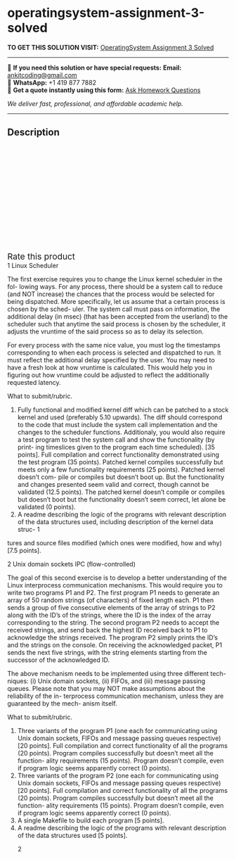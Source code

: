 # operatingsystem-assignment-3-solved
**TO GET THIS SOLUTION VISIT:** [OperatingSystem Assignment 3 Solved](https://www.ankitcodinghub.com/product/operatingsystem-assignment-3-solved/)


---

📩 **If you need this solution or have special requests:** **Email:** ankitcoding@gmail.com  
📱 **WhatsApp:** +1 419 877 7882  
📄 **Get a quote instantly using this form:** [Ask Homework Questions](https://www.ankitcodinghub.com/services/ask-homework-questions/)

*We deliver fast, professional, and affordable academic help.*

---

<h2>Description</h2>



<div class="kk-star-ratings kksr-auto kksr-align-center kksr-valign-top" data-payload="{&quot;align&quot;:&quot;center&quot;,&quot;id&quot;:&quot;91421&quot;,&quot;slug&quot;:&quot;default&quot;,&quot;valign&quot;:&quot;top&quot;,&quot;ignore&quot;:&quot;&quot;,&quot;reference&quot;:&quot;auto&quot;,&quot;class&quot;:&quot;&quot;,&quot;count&quot;:&quot;0&quot;,&quot;legendonly&quot;:&quot;&quot;,&quot;readonly&quot;:&quot;&quot;,&quot;score&quot;:&quot;0&quot;,&quot;starsonly&quot;:&quot;&quot;,&quot;best&quot;:&quot;5&quot;,&quot;gap&quot;:&quot;4&quot;,&quot;greet&quot;:&quot;Rate this product&quot;,&quot;legend&quot;:&quot;0\/5 - (0 votes)&quot;,&quot;size&quot;:&quot;24&quot;,&quot;title&quot;:&quot;OperatingSystem Assignment 3 Solved&quot;,&quot;width&quot;:&quot;0&quot;,&quot;_legend&quot;:&quot;{score}\/{best} - ({count} {votes})&quot;,&quot;font_factor&quot;:&quot;1.25&quot;}">

<div class="kksr-stars">

<div class="kksr-stars-inactive">
            <div class="kksr-star" data-star="1" style="padding-right: 4px">


<div class="kksr-icon" style="width: 24px; height: 24px;"></div>
        </div>
            <div class="kksr-star" data-star="2" style="padding-right: 4px">


<div class="kksr-icon" style="width: 24px; height: 24px;"></div>
        </div>
            <div class="kksr-star" data-star="3" style="padding-right: 4px">


<div class="kksr-icon" style="width: 24px; height: 24px;"></div>
        </div>
            <div class="kksr-star" data-star="4" style="padding-right: 4px">


<div class="kksr-icon" style="width: 24px; height: 24px;"></div>
        </div>
            <div class="kksr-star" data-star="5" style="padding-right: 4px">


<div class="kksr-icon" style="width: 24px; height: 24px;"></div>
        </div>
    </div>

<div class="kksr-stars-active" style="width: 0px;">
            <div class="kksr-star" style="padding-right: 4px">


<div class="kksr-icon" style="width: 24px; height: 24px;"></div>
        </div>
            <div class="kksr-star" style="padding-right: 4px">


<div class="kksr-icon" style="width: 24px; height: 24px;"></div>
        </div>
            <div class="kksr-star" style="padding-right: 4px">


<div class="kksr-icon" style="width: 24px; height: 24px;"></div>
        </div>
            <div class="kksr-star" style="padding-right: 4px">


<div class="kksr-icon" style="width: 24px; height: 24px;"></div>
        </div>
            <div class="kksr-star" style="padding-right: 4px">


<div class="kksr-icon" style="width: 24px; height: 24px;"></div>
        </div>
    </div>
</div>


<div class="kksr-legend" style="font-size: 19.2px;">
            <span class="kksr-muted">Rate this product</span>
    </div>
    </div>
<div class="page" title="Page 1">
<div class="layoutArea">
<div class="column">
1 Linux Scheduler

The first exercise requires you to change the Linux kernel scheduler in the fol- lowing ways. For any process, there should be a system call to reduce (and NOT increase) the chances that the process would be selected for being dispatched. More specifically, let us assume that a certain process is chosen by the sched- uler. The system call must pass on information, the additional delay (in msec) (that has been accepted from the userland) to the scheduler such that anytime the said process is chosen by the scheduler, it adjusts the vruntime of the said process so as to delay its selection.

For every process with the same nice value, you must log the timestamps corresponding to when each process is selected and dispatched to run. It must reflect the additional delay specified by the user. You may need to have a fresh look at how vruntime is calculated. This would help you in figuring out how vruntime could be adjusted to reflect the additionally requested latency.

What to submit/rubric.

<ol>
<li>Fully functional and modified kernel diff which can be patched to a stock kernel and used (preferably 5.10 upwards). The diff should correspond to the code that must include the system call implementation and the changes to the scheduler functions. Additionaly, you would also require a test program to test the system call and show the functionality (by print- ing timeslices given to the program each time scheduled). [35 points]. Full compilation and correct functionality demonstrated using the test program (35 points). Patched kernel compiles successfully but meets only a few functionality requirements (25 points). Patched kernel doesn’t com- pile or compiles but doesn’t boot up. But the functionality and changes presented seem valid and correct, though cannot be validated (12.5 points). The patched kernel doesn’t compile or compiles but doesn’t boot but the functionality doesn’t seem correct, let alone be validated (0 points).</li>
<li>A readme describing the logic of the programs with relevant description of the data structures used, including description of the kernel data struc-
1
</li>
</ol>
</div>
</div>
</div>
<div class="page" title="Page 2">
<div class="layoutArea">
<div class="column">
tures and source files modified (which ones were modified, how and why) [7.5 points].

2 Unix domain sockets IPC (flow-controlled)

The goal of this second exercise is to develop a better understanding of the Linux interprocess communication mechanisms. This would require you to write two programs P1 and P2. The first program P1 needs to generate an array of 50 random strings (of characters) of fixed length each. P1 then sends a group of five consecutive elements of the array of strings to P2 along with the ID’s of the strings, where the ID is the index of the array corresponding to the string. The second program P2 needs to accept the received strings, and send back the highest ID received back to P1 to acknowledge the strings received. The program P2 simply prints the ID’s and the strings on the console. On receiving the acknowledged packet, P1 sends the next five strings, with the string elements starting from the successor of the acknowledged ID.

The above mechanism needs to be implemented using three different tech- niques: (i) Unix domain sockets, (ii) FIFOs, and (iii) message passing queues. Please note that you may NOT make assumptions about the reliability of the in- terprocess communication mechanism, unless they are guaranteed by the mech- anism itself.

What to submit/rubric.

<ol>
<li>Three variants of the program P1 (one each for communicating using Unix domain sockets, FIFOs and message passing queues respective) [20 points]. Full compilation and correct functionality of all the programs (20 points). Program compiles successfully but doesn’t meet all the function- ality requirements (15 points). Program doesn’t compile, even if program logic seems apparently correct (0 points).</li>
<li>Three variants of the program P2 (one each for communicating using Unix domain sockets, FIFOs and message passing queues respective) [20 points]. Full compilation and correct functionality of all the programs (20 points). Program compiles successfully but doesn’t meet all the function- ality requirements (15 points). Program doesn’t compile, even if program logic seems apparently correct (0 points).</li>
<li>A single Makefile to build each program [5 points].</li>
<li>A readme describing the logic of the programs with relevant description
of the data structures used [5 points].

2
</li>
</ol>
</div>
</div>
</div>

